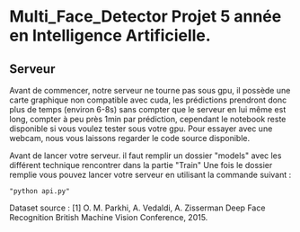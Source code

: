 # Multi_Face_Detector Projet 5 année en Intelligence Artificielle.

## Serveur

Avant de commencer, notre serveur ne tourne pas sous gpu, il possède une carte graphique non compatible avec cuda,
les prédictions prendront donc plus de temps (environ 6-8s) sans compter que le serveur en lui même est long,
compter à peu près 1min par prédiction, cependant le notebook reste disponible si vous voulez tester sous votre gpu.
Pour essayer avec une webcam, nous vous laissons regarder le code source disponible.

Avant de lancer votre serveur. il faut remplir un dossier "models" avec les différent technique rencontrer dans la partie "Train"
Une fois le dossier remplie vous pouvez lancer votre serveur en utilisant la commande suivant :
```
"python api.py"
```

Dataset source : [1] O. M. Parkhi, A. Vedaldi, A. Zisserman
Deep Face Recognition
British Machine Vision Conference, 2015.
